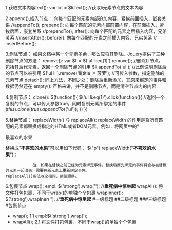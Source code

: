 1.获取文本内容text():
    var txt = $li.text();            //获取li元素节点的文本内容

2.append(),插入节点：
        向每个匹配的元素内部追加内容，紧挨前面插入，嵌套关系    //appendTo();
    prepend():
        向每个匹配的元素内部前置内容，在前面插入，紧挨后面，嵌套关系    //prependTo();
    after():
        向每个匹配的元素之后插入内容，兄弟关系       //insertAfter();
    before():
        向每个匹配的元素之前插入内容，兄弟关系      // insertBefore();

3.删除节点：
    如果文档中某一个元素多余，那么应将其删除。Jquery提供了三种删除节点的方法：
    remove():
        var $li = $('ul li:eq(1)').remove();        //删除LI节点。包括其后代元素，返回一个删除节点的引用
        $li.appendTo('ul');                         //此例说明删除后的节点可以被引用
        $('ul li').remove('li[title != 菠萝');      //可传入参数，指定删除的元素节点
    detach():
        同上方法，不同之处：删除后重新添加，其原来绑定的事件和数据仍然还在
    empty():
        严格来讲，并不是删除节点，而是清空节点内的内容

4.复制节点：
    clone():
        $(function(){
		    	$('ul li:eq(1)').click(function(){                //返回一个复制的节点，可以传入参数true，同时复制元素所绑定的事件
		    		$(this).clone(true).appendTo($('ul'));
		    	})
		})  

5.替换节点：
    replaceWidth() 与 replaceAll():
        replaceWidth 的作用是将所有匹配的元素都替换成指定的HTML或者DOM元素。例如：将网页中的“<p title = "选择水果">最喜欢的水果</p> 替换成"<strong>不喜欢的水果</strong>"可以用如下代码：
            $("p").replaceWidth("<strong>不喜欢的水果</strong>")；

                注：如果在替换之前已经为元素绑定事件，替换后原先绑定的事件将会与被替换的元素一起消失，需要在新元素上重新绑定事件。
    replaceAll()用法与之相同，颠倒顺序。

6.包裹节点
    wrap();
        empl: $('strong').wrap('<b></b>');            //<b><strong>垂死病中惊坐起</strong></b>
    wrapAll():
        将文件打包包裹，不同于wrap()的单独个个包裹
    wrapInner():
        $('strong').wrapIner('<b></b>');              //<strong><b>垂死病中惊坐起</b></strong>
#一级标题
##二级标题
###三级标题
#包裹节点
* wrap();
1.1 empl:$('strong').wrap('<b></b>);
* wrapAll();
2.1 将文件打包包裹，不同于wrap()的单独个个包裹

                  
